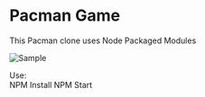# Pacman Game 

This Pacman clone uses Node Packaged Modules

![Sample](https://user-images.githubusercontent.com/60597306/142750763-40b9894f-af15-4497-9720-2e277762d17f.png)

Use:  
      NPM Install 
      NPM Start
